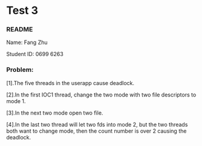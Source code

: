 # Test 3
### README

Name: Fang Zhu

Student ID: 0699 6263

### Problem:

[1].The five threads in the userapp cause deadlock.

[2].In the first IOC1 thread, change the two mode with two file descriptors to mode 1.

[3].In the next two mode open two file.

[4].In the last two thread will let two fds into mode 2, but the two threads both want to change mode, then the count number is over 2 causing the deadlock.

